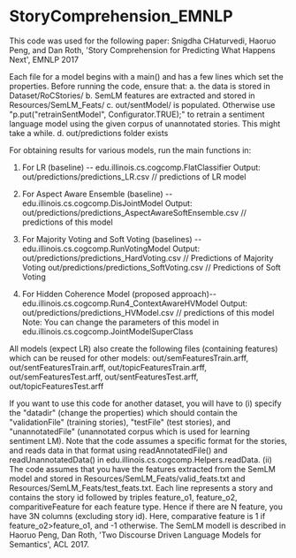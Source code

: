 # StoryComprehension_EMNLP

This code was used for the following paper:
Snigdha CHaturvedi, Haoruo Peng, and Dan Roth, 'Story Comprehension for Predicting What Happens Next', EMNLP 2017

Each file for a model begins with a main() and has a few lines which set the properties. Before running the code, ensure that:
a. the data is stored in Dataset/RoCStories/
b. SemLM features are extracted and stored in Resources/SemLM_Feats/
c. out/sentModel/ is populated. Otherwise use "p.put("retrainSentModel", Configurator.TRUE);" to retrain a sentiment language model using the given corpus of unannotated stories. This might take a while.
d. out/predictions folder exists

For obtaining results for various models, run the main functions in:
1. For LR (baseline) -- edu.illinois.cs.cogcomp.FlatClassifier
Output: out/predictions/predictions_LR.csv // predictions of LR model

2. For Aspect Aware Ensemble (baseline) -- edu.illinois.cs.cogcomp.DisJointModel
Output: out/predictions/predictions_AspectAwareSoftEnsemble.csv // predictions of this model

3. For Majority Voting and Soft Voting (baselines) -- edu.illinois.cs.cogcomp.RunVotingModel
Output: out/predictions/predictions_HardVoting.csv  // Predictions of Majority Voting
        out/predictions/predictions_SoftVoting.csv // Predictions of Soft Voting
		
4. For Hidden Coherence Model (proposed approach)-- edu.illinois.cs.cogcomp.Run4_ContextAwareHVModel
Output: out/predictions/predictions_HVModel.csv // predictions of this model
Note: You can change the parameters of this model in edu.illinois.cs.cogcomp.JointModelSuperClass

All models (expect LR) also create the following files (containing features) which can be reused for other models: 
out/semFeaturesTrain.arff, out/sentFeaturesTrain.arff, out/topicFeaturesTrain.arff, out/semFeaturesTest.arff, out/sentFeaturesTest.arff, out/topicFeaturesTest.arff

If you want to use this code for another dataset, you will have to 
(i) specify the "datadir" (change the properties) which should contain the  "validationFile" (training stories), "testFile" (test stories), and "unannotatedFile" (unannotated corpus which is used for learning sentiment LM). Note that the code assumes a specific format for the stories, and reads data in that format using readAnnotatedFile() and readUnannotatedData() in edu.illinois.cs.cogcomp.Helpers.readData. 
(ii) The code assumes that you have the features extracted from the SemLM model and stored in Resources/SemLM_Feats/valid_feats.txt and Resources/SemLM_Feats/test_feats.txt. Each line represents a story and contains the story id followed by triples feature_o1, feature_o2, comparitiveFeature for each feature type. Hence if there are N feature, you have 3N columns (excluding story id). Here, comparative feature is 1 if feature_o2>feature_o1, and -1 otherwise. The SemLM modell is described in Haoruo Peng, Dan Roth, 'Two Discourse Driven Language Models for Semantics', ACL 2017. 



